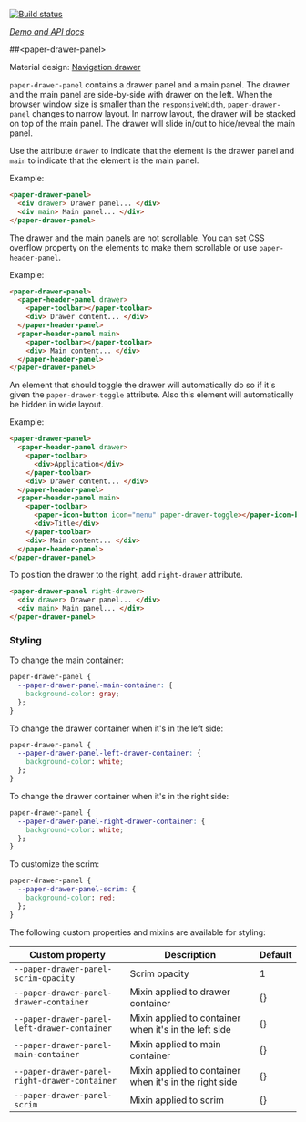 
<!---

This README is automatically generated from the comments in these files:
paper-drawer-panel.html

Edit those files, and our readme bot will duplicate them over here!
Edit this file, and the bot will squash your changes :)

The bot does some handling of markdown. Please file a bug if it does the wrong
thing! https://github.com/PolymerLabs/tedium/issues

-->

[![Build status](https://travis-ci.org/PolymerElements/paper-drawer-panel.svg?branch=master)](https://travis-ci.org/PolymerElements/paper-drawer-panel)

_[Demo and API docs](https://elements.polymer-project.org/elements/paper-drawer-panel)_


##&lt;paper-drawer-panel&gt;

Material design: [Navigation drawer](https://www.google.com/design/spec/patterns/navigation-drawer.html)

`paper-drawer-panel` contains a drawer panel and a main panel.  The drawer
and the main panel are side-by-side with drawer on the left.  When the browser
window size is smaller than the `responsiveWidth`, `paper-drawer-panel`
changes to narrow layout.  In narrow layout, the drawer will be stacked on top
of the main panel.  The drawer will slide in/out to hide/reveal the main
panel.

Use the attribute `drawer` to indicate that the element is the drawer panel and
`main` to indicate that the element is the main panel.

Example:

```html
<paper-drawer-panel>
  <div drawer> Drawer panel... </div>
  <div main> Main panel... </div>
</paper-drawer-panel>
```

The drawer and the main panels are not scrollable.  You can set CSS overflow
property on the elements to make them scrollable or use `paper-header-panel`.

Example:

```html
<paper-drawer-panel>
  <paper-header-panel drawer>
    <paper-toolbar></paper-toolbar>
    <div> Drawer content... </div>
  </paper-header-panel>
  <paper-header-panel main>
    <paper-toolbar></paper-toolbar>
    <div> Main content... </div>
  </paper-header-panel>
</paper-drawer-panel>
```

An element that should toggle the drawer will automatically do so if it's
given the `paper-drawer-toggle` attribute.  Also this element will automatically
be hidden in wide layout.

Example:

```html
<paper-drawer-panel>
  <paper-header-panel drawer>
    <paper-toolbar>
      <div>Application</div>
    </paper-toolbar>
    <div> Drawer content... </div>
  </paper-header-panel>
  <paper-header-panel main>
    <paper-toolbar>
      <paper-icon-button icon="menu" paper-drawer-toggle></paper-icon-button>
      <div>Title</div>
    </paper-toolbar>
    <div> Main content... </div>
  </paper-header-panel>
</paper-drawer-panel>
```

To position the drawer to the right, add `right-drawer` attribute.

```html
<paper-drawer-panel right-drawer>
  <div drawer> Drawer panel... </div>
  <div main> Main panel... </div>
</paper-drawer-panel>
```

### Styling

To change the main container:

```css
paper-drawer-panel {
  --paper-drawer-panel-main-container: {
    background-color: gray;
  };
}
```

To change the drawer container when it's in the left side:

```css
paper-drawer-panel {
  --paper-drawer-panel-left-drawer-container: {
    background-color: white;
  };
}
```

To change the drawer container when it's in the right side:

```css
paper-drawer-panel {
  --paper-drawer-panel-right-drawer-container: {
    background-color: white;
  };
}
```

To customize the scrim:

```css
paper-drawer-panel {
  --paper-drawer-panel-scrim: {
    background-color: red;
  };
}
```

The following custom properties and mixins are available for styling:

| Custom property | Description | Default |
| --- | --- | --- |
| `--paper-drawer-panel-scrim-opacity` | Scrim opacity | 1 |
| `--paper-drawer-panel-drawer-container` | Mixin applied to drawer container | {} |
| `--paper-drawer-panel-left-drawer-container` | Mixin applied to container when it's in the left side | {} |
| `--paper-drawer-panel-main-container` | Mixin applied to main container | {} |
| `--paper-drawer-panel-right-drawer-container` | Mixin applied to container when it's in the right side | {} |
| `--paper-drawer-panel-scrim` | Mixin applied to scrim | {} |
